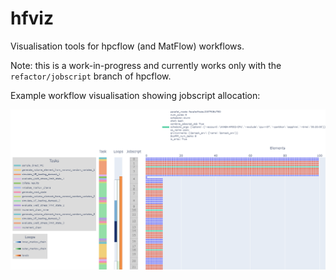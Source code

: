 # hfviz

Visualisation tools for hpcflow (and MatFlow) workflows.

Note: this is a work-in-progress and currently works only with the `refactor/jobscript` branch of hpcflow.

Example workflow visualisation showing jobscript allocation:

<img src="demo_fig.png"/>
